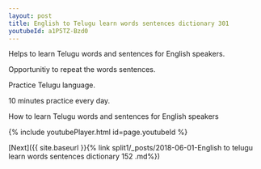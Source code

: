 ```yaml
---
layout: post
title: English to Telugu learn words sentences dictionary 301 
youtubeId: a1P5TZ-Bzd0
---
```

 
 
Helps to learn Telugu words and sentences for English speakers.

Opportunitiy to repeat the words sentences. 

Practice Telugu language. 
 
10 minutes practice every day. 
 
How to learn Telugu words and sentences for English speakers 
 
{% include youtubePlayer.html id=page.youtubeId %}
 
 
[Next]({{ site.baseurl }}{% link  split1/_posts/2018-06-01-English to telugu learn words sentences dictionary 152 .md%})
 
